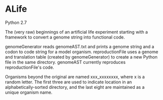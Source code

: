 # ALife
Python 2.7

The (very raw) beginnings of an artificial life experiment starting with a framework to convert a genome string into functional code.


genomeGenerator reads genomeAST.txt and prints a genome string and a codon to code string for a model organism.
reproductionFile uses a genome and translation table (created by genomeGenerator) to create a new Python file in the same directory.
genomeAST currently reproduces reproductionFile's code.


Organisms beyond the original are named xxx_xxxxxxxx, where x is a random letter. 
The first three are used to indicate location in an alphabetically-sorted directory, and the last eight are maintained as a unique organism name.